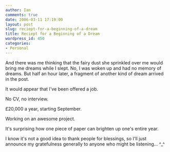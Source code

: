 ```yaml
---
author: Ian
comments: true
date: 2006-03-11 17:19:00
layout: post
slug: reciept-for-a-beginning-of-a-dream
title: Reciept for a Beginning of a Dream
wordpress_id: 450
categories:
- Personal
---
```


And there was me thinking that the fairy dust she sprinkled over me would bring me dreams while I slept.  No, I was woken up and had no memory of dreams.  But half an hour later, a fragment of another kind of dream arrived in the post.  

It would appear that I've been offered a job.  

No CV, no interview.  

£20,000 a year, starting September.  

Working on an awesome project.  

It's surprising how one piece of paper can brighten up one's entire year.  

I know it's not a good idea to thank people for blessings, so I'll just announce my gratefulness generally to anyone who might be listening... ^_^
